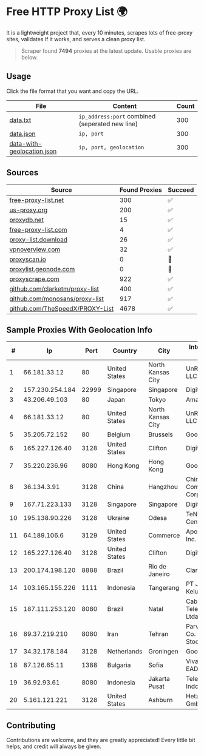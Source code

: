 
# Free HTTP Proxy List 🌍

It is a lightweight project that, every 10 minutes, scrapes lots of free-proxy sites, validates if it works, and serves a clean proxy list.


> Scraper found **7494** proxies at the latest update. Usable proxies are below.

## Usage

Click the file format that you want and copy the URL.


|File|Content|Count|
|----|-------|-----|
|[data.txt](https://raw.githubusercontent.com/themiralay/Proxy-List-World/master/data.txt)|`ip_address:port` combined (seperated new line)|300|
|[data.json](https://raw.githubusercontent.com/themiralay/Proxy-List-World/master/data.json)|`ip, port`|300|
|[data-with-geolocation.json](https://raw.githubusercontent.com/themiralay/Proxy-List-World/master/data-with-geolocation.json)|`ip, port, geolocation`|300|

## Sources

|Source|Found Proxies|Succeed|
|------|-------------|-------|
|[free-proxy-list.net](https://free-proxy-list.net)|300|✅|
|[us-proxy.org](https://www.us-proxy.org)|200|✅|
|[proxydb.net](http://proxydb.net)|15|✅|
|[free-proxy-list.com](https://free-proxy-list.com/?page=&port=&type%5B%5D=http&type%5B%5D=https&up_time=0&search=Search)|4|✅|
|[proxy-list.download](https://www.proxy-list.download/HTTP)|26|✅|
|[vpnoverview.com](https://vpnoverview.com/privacy/anonymous-browsing/free-proxy-servers)|32|✅|
|[proxyscan.io](https://www.proxyscan.io)|0|🚫|
|[proxylist.geonode.com](https://proxylist.geonode.com/api/proxy-list?limit=300&page=1&sort_by=lastChecked&sort_type=desc&protocols=http,https)|0|🚫|
|[proxyscrape.com](https://api.proxyscrape.com/v2/?request=displayproxies&protocol=http&timeout=10000&country=all&ssl=all&anonymity=all)|922|✅|
|[github.com/clarketm/proxy-list](https://raw.githubusercontent.com/clarketm/proxy-list/master/proxy-list-raw.txt)|400|✅|
|[github.com/monosans/proxy-list](https://raw.githubusercontent.com/monosans/proxy-list/main/proxies/http.txt)|917|✅|
|[github.com/TheSpeedX/PROXY-List](https://raw.githubusercontent.com/TheSpeedX/PROXY-List/master/http.txt)|4678|✅|


## Sample Proxies With Geolocation Info

|#|Ip|Port|Country|City|Internet Service Provider|
|-|--|----|-------|----|-------------------------|
|1|66.181.33.12|80|United States|North Kansas City|UnReal Servers, LLC|
|2|157.230.254.184|22999|Singapore|Singapore|DigitalOcean, LLC|
|3|43.206.49.103|80|Japan|Tokyo|Amazon.com, Inc.|
|4|66.181.33.12|80|United States|North Kansas City|UnReal Servers, LLC|
|5|35.205.72.152|80|Belgium|Brussels|Google LLC|
|6|165.227.126.40|3128|United States|Clifton|DigitalOcean, LLC|
|7|35.220.236.96|8080|Hong Kong|Hong Kong|Google LLC|
|8|36.134.3.91|3128|China|Hangzhou|China Mobile Communications Corporation|
|9|167.71.223.133|3128|Singapore|Singapore|DigitalOcean, LLC|
|10|195.138.90.226|3128|Ukraine|Odesa|TeNeT Networking Centre|
|11|64.189.106.6|3129|United States|Commerce|Apogee Telecom Inc.|
|12|165.227.126.40|3128|United States|Clifton|DigitalOcean, LLC|
|13|200.174.198.120|8888|Brazil|Rio de Janeiro|Claro S.A|
|14|103.165.155.226|1111|Indonesia|Tangerang|PT Jaringan Keluarga Bersama|
|15|187.111.253.120|8080|Brazil|Natal|Cabo Servicos De Telecomunicacoes Ltda|
|16|89.37.219.210|8080|Iran|Tehran|Parvaresh Dadeha Co. Private Joint Stock|
|17|34.32.178.184|3128|Netherlands|Groningen|Google LLC|
|18|87.126.65.11|1388|Bulgaria|Sofia|Vivacom Bulgaria EAD|
|19|36.92.93.61|8080|Indonesia|Jakarta Pusat|Telekomunikasi Indonesia|
|20|5.161.121.221|3128|United States|Ashburn|Hetzner Online GmbH|



## Contributing

Contributions are welcome, and they are greatly appreciated! Every
little bit helps, and credit will always be given.

